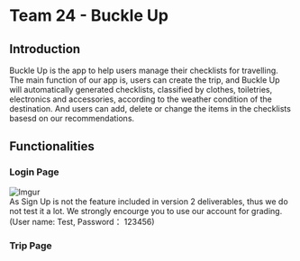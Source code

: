 # Team 24 - Buckle Up

## Introduction
Buckle Up is the app to help users manage their checklists for travelling. The main function of our app is, users can create the trip, and Buckle Up will automatically generated checklists, classified by clothes, toiletries, electronics and accessories, according to the weather condition of the destination. And users can add, delete or change the items in the checklists basesd on our recommendations.

## Functionalities
### Login Page
![Imgur](https://i.imgur.com/b3ki1e8.png=250x)  
As Sign Up is not the feature included in version 2 deliverables, thus we do not test it a lot. We strongly encourge you to use our account for grading. (User name: Test, Password： 123456)

### Trip Page

